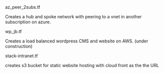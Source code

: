 az_peer_2subs.tf

Creates a hub and spoke network with peering to a vnet in another subscription on azure.

wp_jb.tf

Creates a load balanced wordpress CMS and website on AWS. (under construction)

stack-intranet.tf

creates s3 bucket for static website hosting with cloud front as the the URL
